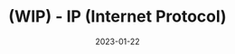 ---
title: "(WIP) - IP (Internet Protocol)"
excerpt: ""

categories:
  - Protocol
tags:
  - [Protocol]

toc: false
toc_sticky: false

date: 2023-01-22
last_modified_at: 2023-01-22
---